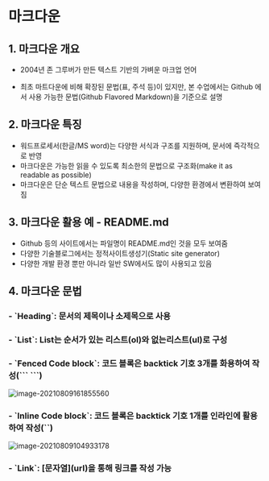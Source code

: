 # 마크다운

## 1. 마크다운 개요

- 2004년 존 그루버가 만든 텍스트 기반의 가벼운 마크업 언어

- 최초 마트다운에 비해 확장된 문법(표, 주석 등)이 있지만, 본 수업에서는 Github 에서 사용 가능한 문법(Github Flavored Markdown)을 기준으로 설명

  

## 2. 마크다운 특징

- 워드프로세서(한글/MS word)는 다양한 서식과 구조를 지원하며, 문서에 즉각적으로 반영
- 마크다운은 가능한 읽을 수 있도록 최소한의 문법으로 구조화(make it as readable as possible)
- 마크다운은 단순 텍스트 문법으로 내용을 작성하며, 다양한 환경에서 변환하여 보여짐



## 3. 마크다운 활용 예 - README.md

- Github 등의 사이트에서는 파일명이 README.md인 것을 모두 보여줌
- 다양한 기술블로그에서는 정적사이트생성기(Static site generator)
- 다양한 개발 환경 뿐만 아니라 일반 SW에서도 많이 사용되고 있음



## 4. 마크다운 문법

### - \`Heading\`: 문서의 제목이나 소제목으로 사용

### - \`List\`: List는 순서가 있는 리스트(ol)와 없는리스트(ul)로 구성

### - \`Fenced Code block\`: 코드 블록은 backtick 기호 3개를 화용하여 작성(\`\`\` \`\`\`)

![image-20210809161855560](C:\Users\baekj\AppData\Roaming\Typora\typora-user-images\image-20210809161855560.png)

### - \`Inline Code block\`: 코드 블록은 backtick 기호 1개를 인라인에 활용하여 작성(\`\`)

![image-20210809104933178](C:\Users\baekj\AppData\Roaming\Typora\typora-user-images\image-20210809104933178.png)

### - \`Link\`: [문자열]\(url)을 통해 링크를 작성 가능

